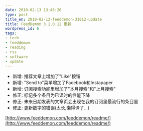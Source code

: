 ```yaml
---
date: 2010-02-13 13:45:26
type: post
title_en: 2010-02-13-feeddemon-31012-update
title: FeedDemon 3.1.0.12 更新
wordpress_id: 6
tags:
- tech
- feeddemon
- reading
- rss
- software
- update
---
```


* 新增: 推荐文章上增加了"Like"按钮 
* 新增: "Send to"菜单增加了Facebook和Instapaper 
* 新增: 订阅搜索功能里增加了"本月搜索"和"上月搜索"
* 修正: 标记多个条目为已读时的性能下降 
* 修正: 未来日期发表的文章页会出现在我的订阅里最流行的条目里 
* 修正: 更新数字的错误(太长,懒得译了...) 

[http://www.feeddemon.com/feeddemon/readme/](http://www.feeddemon.com/feeddemon/readme/)
